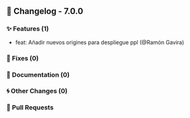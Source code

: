 ## 🚀 Changelog - 7.0.0

### ✨ Features (1)
- feat: Añadir nuevos origines para despliegue ppl (@Ramón Gavira)
### 🐛 Fixes (0)

### 📖 Documentation (0)

### 🌀 Other Changes (0)

### 🔗 Pull Requests
